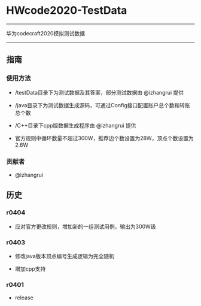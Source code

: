 # HWcode2020-TestData

---

华为codecraft2020模拟测试数据

---

## 指南

### 使用方法

* /testData目录下为测试数据及其答案，部分测试数据由 @izhangrui 提供

* /java目录下为测试数据生成源码，可通过Config接口配置账户总个数和转账总个数

* /C++目录下cpp版数据生成程序由 @izhangrui 提供

* 官方规则中循环数量不超过300W，推荐边个数设置为28W，顶点个数设置为2.6W

### 贡献者

* @izhangrui

## 历史

### r0404

* 应对官方更改规则，增加新的一组测试用例，输出为300W级

### r0403

* 修改java版本顶点编号生成逻辑为完全随机

* 增加cpp支持

### r0401

* release


